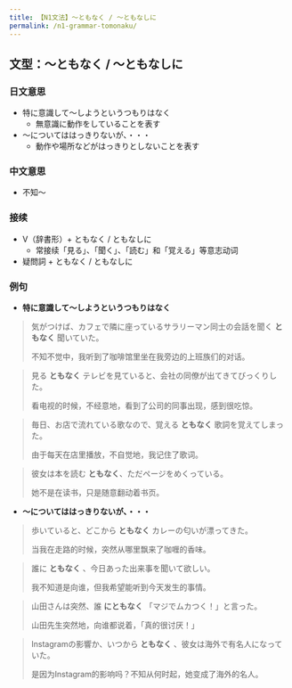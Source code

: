 ```yaml
---
title: 【N1文法】〜ともなく / 〜ともなしに
permalink: /n1-grammar-tomonaku/
---
```


## 文型：〜ともなく / 〜ともなしに

### 日文意思

* 特に意識して〜しようというつもりはなく
  * 無意識に動作をしていることを表す
* 〜についてははっきりないが、・・・
  * 動作や場所などがはっきりとしないことを表す

### 中文意思

* 不知〜

### 接续

- V（辞書形）+ ともなく / ともなしに
  - 常接续「見る」、「聞く」、「読む」和「覚える」等意志动词
- 疑問詞 + ともなく / ともなしに

### 例句

* **特に意識して〜しようというつもりはなく**

> 気がつけば、カフェで隣に座っているサラリーマン同士の会話を聞く **ともなく** 聞いていた。
>
> 不知不觉中，我听到了咖啡馆里坐在我旁边的上班族们的对话。

> 見る **ともなく** テレビを見ていると、会社の同僚が出てきてびっくりした。
>
> 看电视的时候，不经意地，看到了公司的同事出现，感到很吃惊。

> 毎日、お店で流れている歌なので、覚える **ともなく** 歌詞を覚えてしまった。
>
> 由于每天在店里播放，不自觉地，我记住了歌词。

> 彼女は本を読む **ともなく**、ただページをめくっている。
>
> 她不是在读书，只是随意翻动着书页。

* **〜についてははっきりないが、・・・**

> 歩いていると、どこから **ともなく** カレーの匂いが漂ってきた。
>
> 当我在走路的时候，突然从哪里飘来了咖喱的香味。

> 誰に **ともなく** 、今日あった出来事を聞いて欲しい。
>
> 我不知道是向谁，但我希望能听到今天发生的事情。

> 山田さんは突然、誰 **にともなく** 「マジでムカつく！」と言った。
>
> 山田先生突然地，向谁都说着，「真的很讨厌！」

> Instagramの影響か、いつから **ともなく** 、彼女は海外で有名人になっていた。
>
> 是因为Instagram的影响吗？不知从何时起，她变成了海外的名人。
